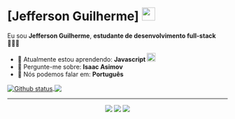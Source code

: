 # [Jefferson Guilherme] <img src="https://66.media.tumblr.com/7a9887c0bcee588d322d1cca9d45b0d5/tumblr_mfbf32p0qF1rfjowdo1_500.gif" width="30px">

Eu sou <strong>Jefferson Guilherme</strong>, <strong>estudante de desenvolvimento full-stack</strong> 👨🏻‍💻 

- 🚀 Atualmente estou aprendendo: <strong> Javascript </strong><img src="https://cdn-icons-png.flaticon.com/512/5968/5968292.png" width="20px">
- 💬 Pergunte-me sobre: <strong>Isaac Asimov</strong>
- 📣 Nós podemos falar em: <strong>Português</strong>

<a href="LINK_DO_SEU_SITE_AQUI">
  <img align="center" src="https://github-readme-stats.vercel.app/api?username=jeffersonguilherme&show_icons=true&theme=radical" alt="Github status" />
</a>
<a href="LINK_DO_SEU_SITE_AQUI">
  <img align="center" src="https://github-readme-stats.vercel.app/api/top-langs/?username=jeffersonguilherme&layout=compact&theme=radical" />
</a>


___


<div align="center">

  <a href="#" alt="Gmail">
    <img src="https://img.shields.io/badge/-Gmail-FF0000?style=flat-square&labelColor=FF0000&logo=gmail&logoColor=white&link=LINK-DO-SEU-EMAIL"/></a>

  <a href="#" alt="Linkedin">
    <img src="https://img.shields.io/badge/-Linkedin-0e76a8?style=flat-square&logo=Linkedin&logoColor=white&link=LINK-DO-SEU-LINKEDIN" /></a>

  <a href="#" alt="Instagram">
    <img src="https://img.shields.io/badge/-Instagram-DF0174?style=flat-square&labelColor=DF0174&logo=instagram&logoColor=white&link=LINK-DO-SEU-INSTAGRAM"/></a>

</div>
